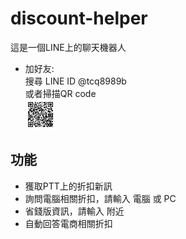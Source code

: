 # discount-helper

這是一個LINE上的聊天機器人


 - 加好友: <br>
 	搜尋 LINE ID @tcq8989b <br>
 	或者掃描QR code <br>
 	<img src="./jI_XvNNaU7.png" width="10%" />

## 功能
 - 獲取PTT上的折扣新訊
 - 詢問電腦相關折扣，請輸入 電腦 或 PC
 - 省錢版資訊，請輸入 附近
 - 自動回答電商相關折扣